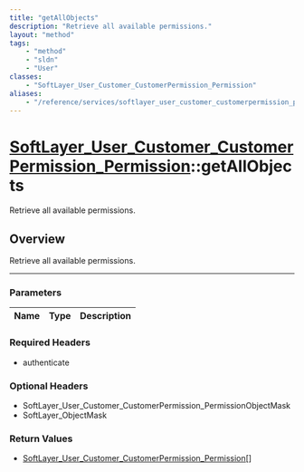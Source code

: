 ```yaml
---
title: "getAllObjects"
description: "Retrieve all available permissions."
layout: "method"
tags:
    - "method"
    - "sldn"
    - "User"
classes:
    - "SoftLayer_User_Customer_CustomerPermission_Permission"
aliases:
    - "/reference/services/softlayer_user_customer_customerpermission_permission/getAllObjects"
---
```

# [SoftLayer_User_Customer_CustomerPermission_Permission](/reference/services/SoftLayer_User_Customer_CustomerPermission_Permission)::getAllObjects

Retrieve all available permissions.


## Overview 
Retrieve all available permissions.

-----

### Parameters 
|Name | Type | Description |
| --- | --- | --- |


### Required Headers
* authenticate


### Optional Headers
* SoftLayer_User_Customer_CustomerPermission_PermissionObjectMask
* SoftLayer_ObjectMask

### Return Values
* <a href='/reference/datatypes/SoftLayer_User_Customer_CustomerPermission_Permission'>SoftLayer_User_Customer_CustomerPermission_Permission[] </a>




